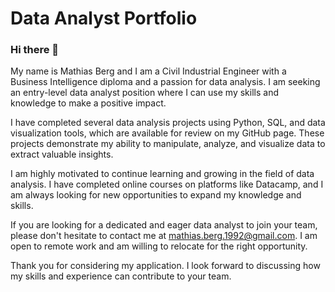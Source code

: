 # Data Analyst Portfolio
### Hi there 👋 
My name is Mathias Berg and I am a Civil Industrial Engineer with a Business Intelligence diploma and a passion for data analysis. I am seeking an entry-level data analyst position where I can use my skills and knowledge to make a positive impact.

I have completed several data analysis projects using Python, SQL, and data visualization tools, which are available for review on my GitHub page. These projects demonstrate my ability to manipulate, analyze, and visualize data to extract valuable insights.

I am highly motivated to continue learning and growing in the field of data analysis. I have completed online courses on platforms like Datacamp, and I am always looking for new opportunities to expand my knowledge and skills.

If you are looking for a dedicated and eager data analyst to join your team, please don't hesitate to contact me at mathias.berg.1992@gmail.com. I am open to remote work and am willing to relocate for the right opportunity.

Thank you for considering my application. I look forward to discussing how my skills and experience can contribute to your team.

<!--
**mbergr/mbergr** is a ✨ _special_ ✨ repository because its `README.md` (this file) appears on your GitHub profile.

Here are some ideas to get you started:

- 🔭 I’m currently working on ...
- 🌱 I’m currently learning ...
- 👯 I’m looking to collaborate on ...
- 🤔 I’m looking for help with ...
- 💬 Ask me about ...
- 📫 How to reach me: ...
- 😄 Pronouns: ...
- ⚡ Fun fact: ...
-->
